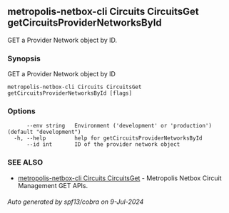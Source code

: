 ## metropolis-netbox-cli Circuits CircuitsGet getCircuitsProviderNetworksById

GET a Provider Network object by ID.

### Synopsis

GET a Provider Network object by ID

```
metropolis-netbox-cli Circuits CircuitsGet getCircuitsProviderNetworksById [flags]
```

### Options

```
      --env string   Environment ('development' or 'production') (default "development")
  -h, --help         help for getCircuitsProviderNetworksById
      --id int       ID of the provider network object
```

### SEE ALSO

* [metropolis-netbox-cli Circuits CircuitsGet]()	 - Metropolis Netbox Circuit Management GET APIs.

###### Auto generated by spf13/cobra on 9-Jul-2024
